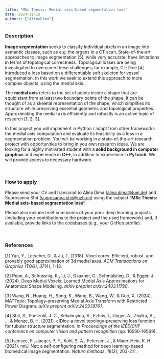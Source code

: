 ```yaml
---
title: "MSc Thesis: Medial axis-based segmentation loss"
date: 2024-11-18
authors: ["AlinaDima"]
---
```

### Description

**Image segmentation** seeks to classify individual pixels in an image into semantic classes, such as e.g. the organs in a CT scan. State-of-the-art approaches to image segmentation [5], while very accurate, have limitations in terms of topological correctness. Topological losses are being investigated to overcome these challenges; for example, CL-Dice [4] introduced a loss based on a differentiable soft skeleton for vessel segmentation. In this work we seek to extend this approach to more complex objects, using the medial axis.

The **medial axis** refers to the set of points inside a shape that are equidistant from at least two boundary points of the shape. It can be thought of as a skeletal representation of the shape, which simplifies its structure while preserving essential geometric and topological properties. Approximating the medial axis efficiently and robustly is an active topic of research [1, 2, 3].

In this project you will implement in Python / adapt from other frameworks the medial axis computation and evaluate its feasibility as a loss in a segmentation problem. You will be working in a state-of-the-art research project with opportunities to bring in you own research ideas. We are looking for a highly motivated student with a **solid background in computer graphics** and experience in **C++**, in addition to experience in **PyTorch**. We will provide access to necessary hardware.

<br/>

### **How to apply**

Please send your CV and transcript to Alina Dima (alina.dima@tum.de) and Suprosanna Shit (suprosanna.shit@uzh.ch) using the subject “**MSc Thesis: Medial axis-based segmentation loss”**. 

Please also include brief summaries of your prior deep learning projects (including your contributions to the project and the used framework) and, if available, provide links to the codebases (e.g., your GitHub profile).

<br/>

### References

[1] Yan, Y., Letscher, D., & Ju, T. (2018). Voxel cores: Efficient, robust, and provably good approximation of 3d medial axes. *ACM Transactions on Graphics (TOG)*, *37*(4), 1-13.

[2] Pepe, A., Schussnig, R., Li, J., Gsaxner, C., Schmalstieg, D., & Egger, J. (2024). Deep Medial Voxels: Learned Medial Axis Approximations for Anatomical Shape Modeling. *arXiv preprint arXiv:2403.11790*.

[3] Wang, N., Huang, H., Song, S., Wang, B., Wang, W., & Guo, X. (2024). MATTopo: Topology-preserving Medial Axis Transform with Restricted Power Diagram. *arXiv preprint arXiv:2403.18761*.

[4] Shit, S., Paetzold, J. C., Sekuboyina, A., Ezhov, I., Unger, A., Zhylka, A., ... & Menze, B. H. (2021). clDice-a novel topology-preserving  loss function for tubular structure segmentation. In *Proceedings of the IEEE/CVF conference on computer vision and pattern recognition* (pp. 16560-16569).

[5] Isensee, F., Jaeger, P. F., Kohl, S. A., Petersen, J., & Maier-Hein, K. H. (2021). nnU-Net: a self-configuring method for deep learning-based biomedical image segmentation. *Nature methods*, *18*(2), 203-211.